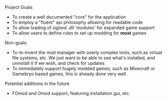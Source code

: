 Project Goals

- To create a well documented "core" for the application
- To employ a "fluent" api philosophy allowing for readable code
- To allow loading of *signed* .dll 'modules' for expanded game support
- To allow users to define rules to set up modding for **most** games

Non-goals
- To re-invent the mod manager with overly complex tools, such as virtual file systems, etc.
We just want to be able to see what's installed, and uninstall it if we wish, and check for updates
- To immediately support hugely modded games, such as Minecraft or Gamebryo based games, this is already done very well.

Potential additions in the future
- FOmod and Omod support, featuring installation gui, etc.
